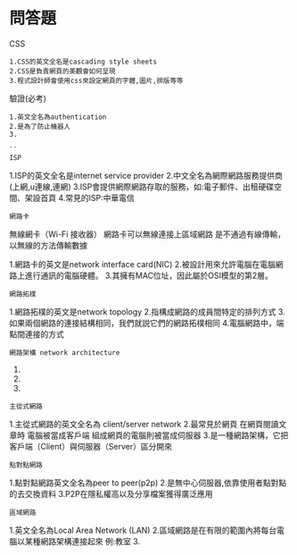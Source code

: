 # 問答題
CSS
```
1.CSS的英文全名是cascading style sheets
2.CSS是負責網頁的美觀會如何呈現
3.程式設計師會使用css來設定網頁的字體,圖片,排版等等
```
驗證(必考)
```
1.英文全名為authentication
2.是為了防止機器人
3.

``
ISP
```
1.ISP的英文全名是internet service provider
2.中文全名為網際網路服務提供商(上網,u連線,連網)
3.ISP會提供網際網路存取的服務，如:電子郵件、出租硬碟空間、架設首頁
4.常見的ISP:中華電信
```
網路卡 
```
無線網卡（Wi-Fi 接收器）
網路卡可以無線連接上區域網路
是不通過有線傳輸，以無線的方法傳輸數據

1.網路卡的英文是network interface card(NIC)
2.被設計用來允許電腦在電腦網路上進行通訊的電腦硬體。
3.其擁有MAC位址，因此屬於OSI模型的第2層。
```
網路拓樸
```
1.網路拓樸的英文是network topology
2.指構成網路的成員間特定的排列方式
3.如果兩個網路的連接結構相同，我們就説它們的網路拓樸相同
4.電腦網路中，端點間連接的方式
```
網路架構 network architecture
```
1.
2.
3.
```
主從式網路
```
1.主從式網路的英文全名為 client/server network
2.最常見於網頁 在網頁閱讀文章時 電腦被當成客戶端 組成網頁的電腦則被當成伺服器
3.是一種網路架構，它把客戶端（Client）與伺服器（Server）區分開來
```
點對點網路

```
1.點對點網路英文全名為peer to peer(p2p)
2.是無中心伺服器,依靠使用者點對點的去交換資料
3.P2P在隱私權高以及分享檔案獲得廣泛應用

```
區域網路 
```
1.英文全名為Local Area Network (LAN)
2.區域網路是在有限的範圍內將每台電腦以某種網路架構連接起來 例:教室
3.

```
